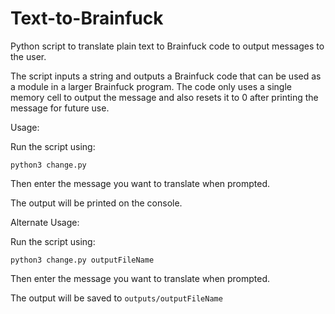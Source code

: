 # Text-to-Brainfuck
Python script to translate plain text to Brainfuck code to output messages to the user.

The script inputs a string and outputs a Brainfuck code that can be used as a module in a larger Brainfuck program. The code only uses a single memory cell to output the message and also resets it to 0 after printing the message for future use.

Usage:

Run the script using:

```python3 change.py```

Then enter the message you want to translate when prompted.

The output will be printed on the console.

Alternate Usage:

Run the script using:

```python3 change.py outputFileName```

Then enter the message you want to translate when prompted.

The output will be saved to ```outputs/outputFileName```
